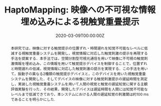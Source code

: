 ---
title: "HaptoMapping: 映像への不可視な情報埋め込みによる視触覚重畳提示"
authors:
- 宮武大和
- 平木剛史
- 前田智祐
- 岩井大輔
- 佐藤宏介

date: "2020-03-09T00:00:00Z"
doi: ""

# Schedule page publish date (NOT publication's date).
publishDate: "2020-09-014T00:00:00Z"

# Publication type.
# Legend: 0 = Uncategorized; 1 = Conference paper; 2 = Journal article;
# 3 = Preprint / Working Paper; 4 = Report; 5 = Book; 6 = Book section;
# 7 = Thesis; 8 = Patent; 9 = conference paper - oral, 10 = conference paper - demo
publication_types: ["10"]

# Publication name and optional abbreviated publication name.
publication: "情報処理学会 インタラクション2020論文集"
# publication_short: EuroHaptics 2020

abstract: 本研究では，映像に対する触覚提示の位置ずれ・時間遅れを知覚不可能なレベルに低減する視触覚重畳システムを開発し，視覚情報に対応した触覚刺激の提示を再現する手法を提案する．本手法では，空間分割型可視光通信を用いて映像に不可視の触覚刺激情報を埋め込み，この情報を用いて触覚提示デバイスを制御することで，位置ずれと時間遅れの低減，視覚情報に対応した触覚刺激の提示を実現する．この手法を用いて，振動子の異なる2種類の触覚提示デバイスと，このデバイスを用いた視触覚重畳システムを開発した．そしてデバイスの映像に対する触覚刺激提示の遅延時間を測定し，実装した視触覚重畳システムを用いて人間の視覚と触覚の遅延知覚に関する主観評価実験を行った．その結果，開発したデバイスは遅延時間を人間には知覚不可能なレベルまで低減できており，本システムにおける人間の遅延知覚の刺激閾は約100 msであることを明らかにした.

# Summary. An optional shortened abstract.
summary: 
tags:
featured: true

#url_pdf: "files/miyatake_interaction.pdf"

# Featured image
# To use, add an image named `featured.jpg/png` to your page's folder. 


# Associated Projects (optional).
#   Associate this publication with one or more of your projects.
#   Simply enter your project's folder or file name without extension.
#   E.g. `internal-project` references `content/project/internal-project/index.md`.
#   Otherwise, set `projects: []`.
projects:
- HaptoMapping

# Slides (optional).
#   Associate this publication with Markdown slides.
#   Simply enter your slide deck's filename without extension.
#   E.g. `slides: "example"` references `content/slides/example/index.md`.
#   Otherwise, set `slides: ""`.
# slides: example
---